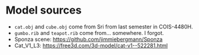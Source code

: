 # Model sources

- `cat.obj` and `cube.obj` come from Sri from last semester in COIS-4480H.
- `gumbo.rib` and `teapot.rib` come from... somewhere. I forgot.
- Sponza scene: https://github.com/jimmiebergmann/Sponza
- Cat_V1_L3: https://free3d.com/3d-model/cat-v1--522281.html
